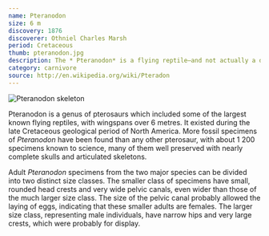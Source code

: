```yaml
---
name: Pteranodon
size: 6 m
discovery: 1876
discoverer: Othniel Charles Marsh
period: Cretaceous
thumb: pteranodon.jpg
description: The * Pteranodon* is a flying reptile—and not actually a dinosaur—but is closely related
category: carnivore
source: http://en.wikipedia.org/wiki/Pteradon
---
```


![Pteranodon skeleton](img/pteranodon-skeleton.png)

Pteranodon is a genus of pterosaurs which included some of the largest known flying reptiles, with wingspans over 6 metres. It existed during the late Cretaceous geological period of North America. More fossil specimens of *Pteranodon* have been found than any other pterosaur, with about 1 200 specimens known to science, many of them well preserved with nearly complete skulls and articulated skeletons.

Adult *Pteranodon* specimens from the two major species can be divided into two distinct size classes. The smaller class of specimens have small, rounded head crests and very wide pelvic canals, even wider than those of the much larger size class. The size of the pelvic canal probably allowed the laying of eggs, indicating that these smaller adults are females. The larger size class, representing male individuals, have narrow hips and very large crests, which were probably for display.
